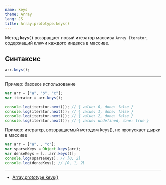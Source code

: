 ```yaml
---
name: keys
theme: Array
lang: JS
title: Array.prototype.keys()
---
```


Метод **`keys()`** возвращает новый итератор массива `Array Iterator`, содержащий ключи каждого индекса в массиве.

## Синтаксис

```js
arr.keys();
```

---

Пример: базовое использование

```js
var arr = ["a", "b", "c"];
var iterator = arr.keys();

console.log(iterator.next()); // { value: 0, done: false }
console.log(iterator.next()); // { value: 1, done: false }
console.log(iterator.next()); // { value: 2, done: false }
console.log(iterator.next()); // { value: undefined, done: true }
```

Пример: итератор, возвращаемый методом keys(), не пропускает дырки в массиве

```js
var arr = ["a", , "c"];
var sparseKeys = Object.keys(arr);
var denseKeys = [...arr.keys()];
console.log(sparseKeys); // [0, 2]
console.log(denseKeys); // [0, 1, 2]
```

---

- [Array.prototype.keys()](https://developer.mozilla.org/ru/docs/Web/JavaScript/Reference/Global_Objects/Array/keys)
